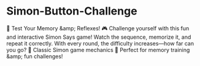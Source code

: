 # Simon-Button-Challenge
🚀 Test Your Memory &amp;amp; Reflexes! 🎮  Challenge yourself with this fun and interactive Simon Says game! Watch the sequence, memorize it, and repeat it correctly. With every round, the difficulty increases—how far can you go?  🔹 Classic Simon game mechanics  🔹 Perfect for memory training &amp;amp; fun challenges! 
